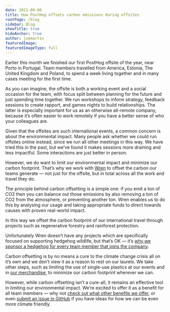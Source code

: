 ```yaml
---
date: 2021-09-06
title: How PostHog offsets carbon emissions during offsites
rootPage: /blog
sidebar: Blog
showTitle: true
hideAnchor: true
author: joemartin
featuredImage: 
featuredImageType: full
---
```


Earlier this month we finished our first PostHog offsite of the year, near Porto in Portugal. Team members travelled from America, Estonia, The United Kingdom and Poland, to spend a week living together and in many cases meeting for the first time.

As you can imagine, the offsite is both a working event and a social occasion for the team, with focus split between planning for the future and just spending time together. We run workshops to inform strategy, feedback sessions to create rapport, and games nights to build relationships. The latter is especially important for us as an otherwise all-remote company, because it’s often easier to work remotely if you have a better sense of who your colleagues are. 

Given that the offsites are such international events, a common concern is about the environmental impact. Many people ask whether we could run offsites online instead, since we run all other meetings in this way. We have tried this in the past, but we’ve found it makes sessions more draining and less impactful. Some interactions are just better in person. 

However, we do want to limit our environmental impact and minimize our carbon footprint. That’s why we work with [Wren](https://www.wren.co/) to offset the carbon our teams generate — not just for the offsite, but in total across all the work and travel they do. 

The principle behind carbon offsetting is a simple one: if you emit a ton of CO2 then you can balance out those emissions by also removing a ton of CO2 from the atmosphere, or preventing another ton. Wren enables us to do this by analysing our usage and taking appropriate funds to direct towards causes with proven real-world impact. 

In this way we offset the carbon footprint of our international travel through projects such as regenerative forestry and rainforest protection.

Unfortunately Wren doesn’t have any projects which are specifically focused on supporting hedgehog wildlife, but that’s OK — it’s [why we sponsor a hedgehog for every team member that joins the company](https://www.hertswildlifetrust.org.uk/shop#!/Hedgehog-Sponsorship/p/100527218/category=27439637). 

Carbon offsetting is by no means a cure to the climate change crisis all on it’s own and we don’t view it as a reason to rest on our laurels. We take other steps, such as limiting the use of single-use plastics at our events and in [our merchandise](https://merch.posthog.com/collections/all), to minimize our carbon footprint wherever we can. 

However, while carbon offsetting isn’t a cure-all, it remains an effective tool in limiting our environmental impact. We’re excited to offer it as a benefit for all team members — why not [check out what other benefits we offer](https://posthog.com/careers), or even [submit an issue in GitHub](https://github.com/PostHog) if you have ideas for how we can be even more climate friendly. 
